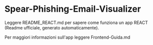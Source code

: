 # Spear-Phishing-Email-Visualizer

Leggere README_REACT.md per sapere come funziona un app REACT (Readme ufficiale, generato automaticamente).

Per maggiori informazioni sull'app leggere Frontend-Guida.md

